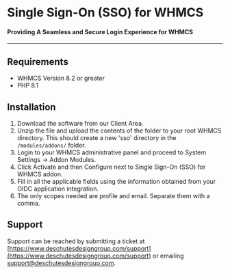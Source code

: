 # Single Sign-On (SSO) for WHMCS
#### Providing A Seamless and Secure Login Experience for WHMCS

---

## Requirements

- WHMCS Version 8.2 or greater
- PHP 8.1

## Installation

1. Download the software from our Client Area.
2. Unzip the file and upload the contents of the folder to your root WHMCS directory. This should create a new 'sso' directory in the `/modules/addons/` folder.
3. Login to your WHMCS administrative panel and proceed to System Settings -> Addon Modules.
4. Click Activate and then Configure next to Single Sign-On (SSO) for WHMCS addon.
5. Fill in all the applicable fields using the information obtained from your OIDC application integration.
6. The only scopes needed are profile and email. Separate them with a comma.

## Support
Support can be reached by submitting a ticket at [https://www.deschutesdesigngroup.com/support](https://www.deschutesdesigngroup.com/support) or emailing [support@deschutesdesigngroup.com](mailto://support@deschutesdesigngroup.com).